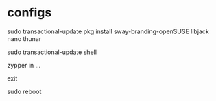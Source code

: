 # configs

sudo transactional-update pkg install sway-branding-openSUSE libjack nano thunar

sudo transactional-update shell

  zypper in ...

  exit

sudo reboot
